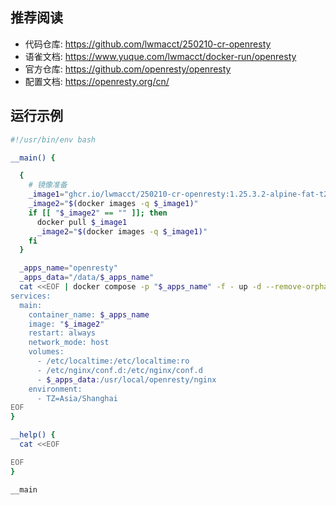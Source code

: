 ## 推荐阅读
- 代码仓库: https://github.com/lwmacct/250210-cr-openresty
- 语雀文档: https://www.yuque.com/lwmacct/docker-run/openresty
- 官方仓库: https://github.com/openresty/openresty
- 配置文档: https://openresty.org/cn/

## 运行示例
```bash
#!/usr/bin/env bash

__main() {

  {
    # 镜像准备
    _image1="ghcr.io/lwmacct/250210-cr-openresty:1.25.3.2-alpine-fat-t2502100"
    _image2="$(docker images -q $_image1)"
    if [[ "$_image2" == "" ]]; then
      docker pull $_image1
      _image2="$(docker images -q $_image1)"
    fi
  }

  _apps_name="openresty"
  _apps_data="/data/$_apps_name"
  cat <<EOF | docker compose -p "$_apps_name" -f - up -d --remove-orphans
services:
  main:
    container_name: $_apps_name
    image: "$_image2"
    restart: always
    network_mode: host
    volumes:
      - /etc/localtime:/etc/localtime:ro
      - /etc/nginx/conf.d:/etc/nginx/conf.d
      - $_apps_data:/usr/local/openresty/nginx
    environment:
      - TZ=Asia/Shanghai
EOF
}

__help() {
  cat <<EOF

EOF
}

__main

```